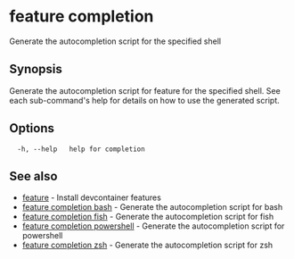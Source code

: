 # feature completion

Generate the autocompletion script for the specified shell

## Synopsis

Generate the autocompletion script for feature for the specified shell.
See each sub-command's help for details on how to use the generated script.


## Options

```
  -h, --help   help for completion
```

## See also

* [feature](feature.md)	 - Install devcontainer features
* [feature completion bash](feature_completion_bash.md)	 - Generate the autocompletion script for bash
* [feature completion fish](feature_completion_fish.md)	 - Generate the autocompletion script for fish
* [feature completion powershell](feature_completion_powershell.md)	 - Generate the autocompletion script for powershell
* [feature completion zsh](feature_completion_zsh.md)	 - Generate the autocompletion script for zsh

